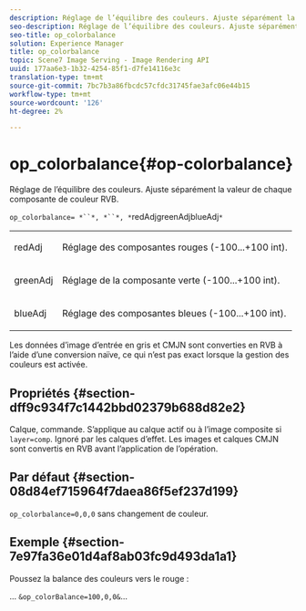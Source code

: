```yaml
---
description: Réglage de l’équilibre des couleurs. Ajuste séparément la valeur de chaque composante de couleur RVB.
seo-description: Réglage de l’équilibre des couleurs. Ajuste séparément la valeur de chaque composante de couleur RVB.
seo-title: op_colorbalance
solution: Experience Manager
title: op_colorbalance
topic: Scene7 Image Serving - Image Rendering API
uuid: 177aa6e3-1b32-4254-85f1-d7fe14116e3c
translation-type: tm+mt
source-git-commit: 7bc7b3a86fbcdc57cfdc31745fae3afc06e44b15
workflow-type: tm+mt
source-wordcount: '126'
ht-degree: 2%

---
```



# op_colorbalance{#op-colorbalance}

Réglage de l’équilibre des couleurs. Ajuste séparément la valeur de chaque composante de couleur RVB.

`op_colorbalance= *``*, *``*, *`redAdjgreenAdjblueAdj`*`

<table id="simpletable_BBDAA6FE9A0E48E3BD8304BDED776713"> 
 <tr class="strow"> 
  <td class="stentry"> <p><span class="varname"> redAdj</span> </p></td> 
  <td class="stentry"> <p>Réglage des composantes rouges (-100...+100 int). </p></td> 
 </tr> 
 <tr class="strow"> 
  <td class="stentry"> <p><span class="varname"> greenAdj</span> </p></td> 
  <td class="stentry"> <p>Réglage de la composante verte (-100...+100 int). </p></td> 
 </tr> 
 <tr class="strow"> 
  <td class="stentry"> <p><span class="varname"> blueAdj</span> </p></td> 
  <td class="stentry"> <p>Réglage des composantes bleues (-100...+100 int). </p></td> 
 </tr> 
</table>

Les données d’image d’entrée en gris et CMJN sont converties en RVB à l’aide d’une conversion naïve, ce qui n’est pas exact lorsque la gestion des couleurs est activée.

## Propriétés {#section-dff9c934f7c1442bbd02379b688d82e2}

Calque, commande. S’applique au calque actif ou à l’image composite si `layer=comp`. Ignoré par les calques d’effet. Les images et calques CMJN sont convertis en RVB avant l’application de l’opération.

## Par défaut {#section-08d84ef715964f7daea86f5ef237d199}

`op_colorbalance=0,0,0` sans changement de couleur.

## Exemple {#section-7e97fa36e01d4af8ab03fc9d493da1a1}

Poussez la balance des couleurs vers le rouge :

... `&op_colorBalance=100,0,0&`...
